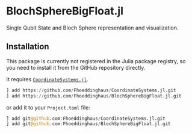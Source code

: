 # BlochSphereBigFloat.jl
 Single Qubit State and Bloch Sphere representation and visualization.


## Installation
This package is currently not registered in the Julia package registry, so you need to install it from the GitHub repository directly.

It requires [`CoordinateSystems.jl`](https://github.com/Fhoeddinghaus/CoordinateSystems.jl).

```julia
] add https://github.com/Fhoeddinghaus/CoordinateSystems.jl.git
] add https://github.com/Fhoeddinghaus/BlochSphereBigFloat.jl.git
```

or add it to your `Project.toml` file:

```julia
] add git@github.com:Fhoeddinghaus/CoordinateSystems.jl.git
] add git@github.com:Fhoeddinghaus/BlochSphereBigFloat.jl.git
```
